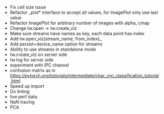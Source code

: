 * Fix cell size issue
* Refactor _plot* interface to accept all values, for ImagePlot only use last value
* Refactor ImagePlot for arbitrary number of images with alpha, cmap
* Change tw.open -> tw.create_viz
* Make sure streams have names as key, each data point has index
* Add tw.open_viz(stream_name, from_index)_
* Add persist=device_name option for streams
* Ability to use streams in standalone mode
* tw.create_viz on server side
* tw.log for server side
* experiment with IPC channel
* confusion matrix as in https://pytorch.org/tutorials/intermediate/char_rnn_classification_tutorial.html
* Speed up import
* Do linting
* live perf data
* NaN tracing
* PCA

